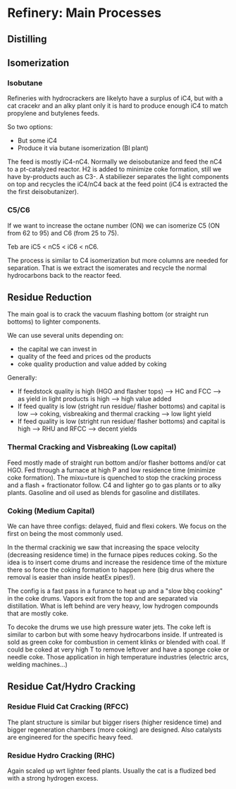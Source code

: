 # Refinery: Main Processes

## Distilling


## Isomerization 

### Isobutane

Refineries with hydrocrackers are likelyto have a surplus of iC4, but with a cat cracekr and an alky plant only it is hard to produce enough iC4 to match propylene and butylenes feeds. 

So two options:
- But some iC4
- Produce it via butane isomerization (BI plant)

The feed is mostly iC4-nC4. Normally we deisobutanize and feed the nC4 to a pt-catalyzed reactor. H2 is added to minimize coke formation, still we have by-products auch as C3-.
A stabiliezer separates the light components on top and recycles the iC4/nC4 back at the feed point (iC4 is extracted the the first deisobutanizer).

### C5/C6

If we want to increase the octane number (ON) we can isomerize C5 (ON from 62 to 95) and C6 (from 25 to 75).

Teb are iC5 < nC5 < iC6 < nC6.

The process is similar to C4 isomerization but more columns are needed for separation. That is we extract the isomerates and recycle the normal hydrocarbons back to the reactor feed.

## Residue Reduction

The main goal is to crack the vacuum flashing bottom (or straight run bottoms) to lighter components. 

We can use several units depending on:
- the capital we can invest in
- quality of the feed and prices od the products 
- coke quality production and value added by coking 

Generally:

- If feedstock quality is high (HGO and flasher tops) --> HC and FCC --> as yield in light products is high --> high value added
- If feed quality is low (stright run residue/ flasher bottoms) and capital is low --> coking, visbreaking and thermal cracking --> low light yield
- If feed quality is low (stright run residue/ flasher bottoms) and capital is high --> RHU and RFCC -->  decent yields 



### Thermal Cracking and Visbreaking (Low capital)

Feed mostly made of straight run bottom and/or flasher bottoms and/or cat HGO. Fed through a furnace at high P and low residence time (minimize coke formation).
The mixu=ture is quenched to stop the cracking process and a flash + fractionator follow. C4 and lighter go to gas plants or to alky plants. Gasoline and oil used as blends for gasoline and distillates.

### Coking (Medium Capital)

We can have three configs: delayed, fluid and flexi cokers. We focus on the first on being the most commonly used.

In the thermal crackinig we saw that increasing the space velocity (decreasing residence time) in the furnace pipes reduces coking. So the idea is to insert come drums and increase the residence time of the mixture there so force the coking formation to happen here (big drus where the removal is easier than inside heatEx pipes!).

The config is a fast pass in a furance to heat up and a "slow bbq cooking" in the coke drums. Vapors exit from the top and are separated via distillation. What is left behind are very heavy, low hydrogen compounds that are mostly coke.

To decoke the drums we use high pressure water jets. The coke left is similar to carbon but with some heavy hydrocarbons inside. If untreated is sold as green coke for combustion in cement klinks or blended with coal. If could be coked at very high T to remove leftover and have a sponge coke or needle coke. Those application in high temperature industries (electric arcs, welding machines...)

## Residue Cat/Hydro Cracking

### Residue Fluid Cat Cracking (RFCC)

The plant structure is similar but bigger risers (higher residence time) and bigger regeneration chambers (more coking) are designed. Also catalysts are engineered for the specific heavy feed.

### Residue Hydro Cracking (RHC)

Again scaled up wrt lighter feed plants. Usually the cat is a fludized bed with a strong hydrogen excess.



